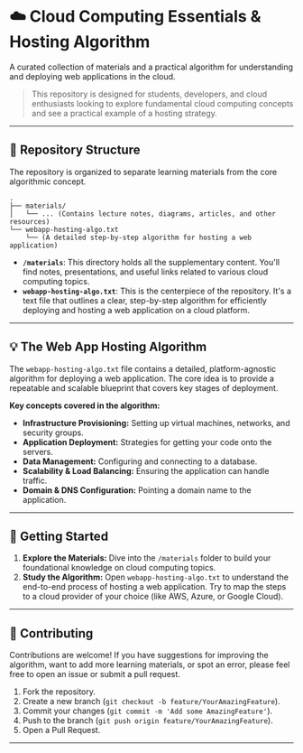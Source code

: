 # ☁️ Cloud Computing Essentials & Hosting Algorithm

A curated collection of materials and a practical algorithm for understanding and deploying web applications in the cloud.

> This repository is designed for students, developers, and cloud enthusiasts looking to explore fundamental cloud computing concepts and see a practical example of a hosting strategy.

---

## 📂 Repository Structure

The repository is organized to separate learning materials from the core algorithmic concept.

```
.
├── materials/
│   └── ... (Contains lecture notes, diagrams, articles, and other resources)
└── webapp-hosting-algo.txt
    └── (A detailed step-by-step algorithm for hosting a web application)
```

* **`/materials`**: This directory holds all the supplementary content. You'll find notes, presentations, and useful links related to various cloud computing topics.
* **`webapp-hosting-algo.txt`**: This is the centerpiece of the repository. It's a text file that outlines a clear, step-by-step algorithm for efficiently deploying and hosting a web application on a cloud platform.

---

## 💡 The Web App Hosting Algorithm

The `webapp-hosting-algo.txt` file contains a detailed, platform-agnostic algorithm for deploying a web application. The core idea is to provide a repeatable and scalable blueprint that covers key stages of deployment.

**Key concepts covered in the algorithm:**

* **Infrastructure Provisioning:** Setting up virtual machines, networks, and security groups.
* **Application Deployment:** Strategies for getting your code onto the servers.
* **Data Management:** Configuring and connecting to a database.
* **Scalability & Load Balancing:** Ensuring the application can handle traffic.
* **Domain & DNS Configuration:** Pointing a domain name to the application.

---

## 🚀 Getting Started

1.  **Explore the Materials:** Dive into the `/materials` folder to build your foundational knowledge on cloud computing topics.
2.  **Study the Algorithm:** Open `webapp-hosting-algo.txt` to understand the end-to-end process of hosting a web application. Try to map the steps to a cloud provider of your choice (like AWS, Azure, or Google Cloud).

---

## 🤝 Contributing

Contributions are welcome! If you have suggestions for improving the algorithm, want to add more learning materials, or spot an error, please feel free to open an issue or submit a pull request.

1.  Fork the repository.
2.  Create a new branch (`git checkout -b feature/YourAmazingFeature`).
3.  Commit your changes (`git commit -m 'Add some AmazingFeature'`).
4.  Push to the branch (`git push origin feature/YourAmazingFeature`).
5.  Open a Pull Request.

---
